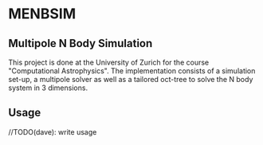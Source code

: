 # MENBSIM
## Multipole N Body Simulation

 This project is done at the University of Zurich for the course "Computational Astrophysics". The implementation consists of a simulation set-up, a multipole solver as well as a tailored oct-tree to solve the N body system in 3 dimensions.

## Usage
//TODO(dave): write usage
